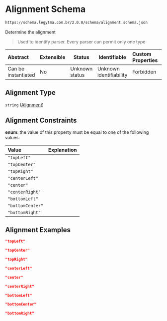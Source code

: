# Alignment Schema

```txt
https://schema.legytma.com.br/2.0.0/schema/alignment.schema.json
```

Determine the alignment


> Used to identify parser. Every parser can permit only one type
>

| Abstract            | Extensible | Status         | Identifiable            | Custom Properties | Additional Properties | Access Restrictions | Defined In                                                                      |
| :------------------ | ---------- | -------------- | ----------------------- | :---------------- | --------------------- | ------------------- | ------------------------------------------------------------------------------- |
| Can be instantiated | No         | Unknown status | Unknown identifiability | Forbidden         | Allowed               | none                | [alignment.schema.json](../schema/alignment.schema.json) |

## Alignment Type

`string` ([Alignment](alignment.md))

## Alignment Constraints

**enum**: the value of this property must be equal to one of the following values:

| Value            | Explanation |
| :--------------- | ----------- |
| `"topLeft"`      |             |
| `"topCenter"`    |             |
| `"topRight"`     |             |
| `"centerLeft"`   |             |
| `"center"`       |             |
| `"centerRight"`  |             |
| `"bottomLeft"`   |             |
| `"bottomCenter"` |             |
| `"bottomRight"`  |             |

## Alignment Examples

```json
"topLeft"
```

```json
"topCenter"
```

```json
"topRight"
```

```json
"centerLeft"
```

```json
"center"
```

```json
"centerRight"
```

```json
"bottomLeft"
```

```json
"bottomCenter"
```

```json
"bottomRight"
```
